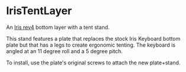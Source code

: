 # IrisTentLayer
An [Iris rev4](https://keeb.io/collections/keyboard-pcbs/products/iris-keyboard-split-ergonomic-keyboard) bottom layer with a tent stand.

This stand features a plate that replaces the stock Iris Keyboard bottom plate but that has a legs to create ergonomic tenting. The keyboard is angled at an 11 degree roll and a 5 degree pitch. 

To install, use the plate's original screws to attach the new plate+stand.

